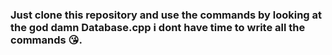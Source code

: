 ### Just clone this repository and use the commands by looking at the god damn Database.cpp i dont have time to write all the commands 😘.